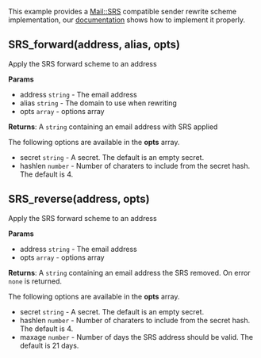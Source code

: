 This example provides a [Mail::SRS](http://search.cpan.org/perldoc?Mail::SRS) compatible sender rewrite scheme implementation, our [documentation](https://support.halon.io/hc/en-us/articles/360001368529) shows how to implement it properly.

## SRS_forward(address, alias, opts)

Apply the SRS forward scheme to an address

**Params**

- address `string` - The email address
- alias `string` - The domain to use when rewriting
- opts `array` - options array

**Returns**: A `string` containing an email address with SRS applied

The following options are available in the **opts** array.

- secret `string` - A secret. The default is an empty secret.
- hashlen `number` - Number of charaters to include from the secret hash. The default is 4.

## SRS_reverse(address, opts)

Apply the SRS forward scheme to an address

**Params**

- address `string` - The email address
- opts `array` - options array

**Returns**: A `string` containing an email address the SRS removed. On error `none` is returned.

The following options are available in the **opts** array.

- secret `string` - A secret. The default is an empty secret.
- hashlen `number` - Number of charaters to include from the secret hash. The default is 4.
- maxage `number` - Number of days the SRS address should be valid. The default is 21 days.
